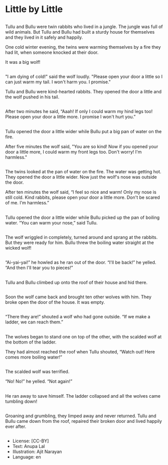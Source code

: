 # Little by Little

##
Tullu and Bullu were twin rabbits who lived in a jungle. The jungle was full of wild animals. But Tullu and Bullu had built a sturdy house for themselves and they lived in it safely and happily.

One cold winter evening, the twins were warming themselves by a fire they had lit, when someone knocked at their door.

It was a big wolf!

##
"I am dying of cold!" said the wolf loudly. "Please open your door a little so I can just warm my tail. I won't harm you. I promise."

Tullu and Bullu were kind-hearted rabbits. They opened the door a little and the wolf pushed in his tail.

##
After two minutes he said, “Aaah! If only I could warm my hind legs too! Please open your door a little more. I promise I won't hurt you.”

##
Tullu opened the door a little wider while Bullu put a big pan of water on the fire.

After five minutes the wolf said, "You are so kind! Now if you opened your door a little more, I could warm my front legs too. Don't worry! I'm harmless."

##
The twins looked at the pan of water on the fire. The water was getting hot. They opened the door a little wider. Now just the wolf's nose was outside the door.

After ten minutes the wolf said, “I feel so nice and warm! Only my nose is still cold. Kind rabbits, please open your door a little more. Don't be scared of me. I'm harmless.”

##
Tullu opened the door a little wider while Bullu picked up the pan of boiling water. “You can warm your nose,” said Tullu.

##
The wolf wriggled in completely, turned around and sprang at the rabbits. But they were ready for him. Bullu threw the boiling water straight at the wicked wolf!

##
“Ai-yai-yai!” he howled as he ran out of the door. “I'll be back!” he yelled. “And then I'll tear you to pieces!”

##
Tullu and Bullu climbed up onto the roof of their house and hid there.

##
Soon the wolf came back and brought ten other wolves with him. They broke open the door of the house. It was empty.

##
“There they are!” shouted a wolf who had gone outside. “If we make a ladder, we can reach them.”

##
The wolves began to stand one on top of the other, with the scalded wolf at the bottom of the ladder.

They had almost reached the roof when Tullu shouted, “Watch out! Here comes more boiling water!”

##
The scalded wolf was terrified.

“No! No!” he yelled. “Not again!”

##
He ran away to save himself. The ladder collapsed and all the wolves came tumbling down!

##
Groaning and grumbling, they limped away and never returned. Tullu and Bullu came down from the roof, repaired their broken door and lived happily ever after.

##
* License: [CC-BY]
* Text: Anupa Lal
* Illustration: Ajit Narayan
* Language: en

